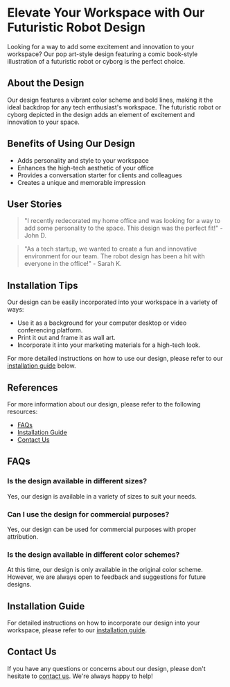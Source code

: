 <!--font:Raleway-->

# Elevate Your Workspace with Our Futuristic Robot Design

Looking for a way to add some excitement and innovation to your workspace? Our pop art-style design featuring a comic book-style illustration of a futuristic robot or cyborg is the perfect choice.

## About the Design

Our design features a vibrant color scheme and bold lines, making it the ideal backdrop for any tech enthusiast's workspace. The futuristic robot or cyborg depicted in the design adds an element of excitement and innovation to your space.

## Benefits of Using Our Design

- Adds personality and style to your workspace
- Enhances the high-tech aesthetic of your office
- Provides a conversation starter for clients and colleagues
- Creates a unique and memorable impression

## User Stories

> "I recently redecorated my home office and was looking for a way to add some personality to the space. This design was the perfect fit!" - John D.

> "As a tech startup, we wanted to create a fun and innovative environment for our team. The robot design has been a hit with everyone in the office!" - Sarah K.

## Installation Tips

Our design can be easily incorporated into your workspace in a variety of ways:

- Use it as a background for your computer desktop or video conferencing platform.
- Print it out and frame it as wall art.
- Incorporate it into your marketing materials for a high-tech look.

For more detailed instructions on how to use our design, please refer to our [installation guide](#installation-guide) below.

## References

For more information about our design, please refer to the following resources:

- [FAQs](#faqs)
- [Installation Guide](#installation-guide)
- [Contact Us](#contact-us)

## FAQs

### Is the design available in different sizes?

Yes, our design is available in a variety of sizes to suit your needs.

### Can I use the design for commercial purposes?

Yes, our design can be used for commercial purposes with proper attribution.

### Is the design available in different color schemes?

At this time, our design is only available in the original color scheme. However, we are always open to feedback and suggestions for future designs.

## Installation Guide

For detailed instructions on how to incorporate our design into your workspace, please refer to our [installation guide](#installation-guide).

## Contact Us

If you have any questions or concerns about our design, please don't hesitate to [contact us](#contact-us). We're always happy to help!

<!--

Write me content for website with wallpaper which alt text is:

"A pop art-style wallpaper featuring a comic book-style illustration of a futuristic robot or cyborg."

The name/title of the page should not be 1:1 copy of the alt text but rather a real content of the website which is using this wallpaper.

- Use markdown format 
- Start with heading
- Heading should be short and concise
- The content should look like a real website 
- The website should not be about the wallpaper, wallpaper is just a related background
- Heading should be contain work "wallpaper" or "background"
- Include real sections like references, contact, user stories, etc. use things relevant to the page purpose.
- Feel free to use structure like headings, bullets, numbering, blockquotes, paragraphs, horizontal lines, etc.
- You can use formatting like bold or _italic_
- You can include UTF-8 emojis
- Links should be only #hash anchors (and you can refer to the document itself)
- Do not include images


---


# Futuristic Robot Wallpaper for Your High-Tech Workspace

Looking to add some personality to your workspace while maintaining a professional look? Our pop art-style wallpaper featuring a comic book-style illustration of a futuristic robot or cyborg is the perfect choice.

## About the Wallpaper

The wallpaper design features a vibrant color scheme and bold lines, making it the ideal backdrop for any tech enthusiast's workspace. The futuristic robot or cyborg depicted in the design adds an element of excitement and innovation to your space.

## Benefits of Using Our Wallpaper

- Adds personality and style to your workspace
- Enhances the high-tech aesthetic of your office
- Provides a conversation starter for clients and colleagues
- Creates a unique and memorable impression

## User Stories

> "I recently redecorated my home office and was looking for a wallpaper that would reflect my love for technology. This wallpaper was the perfect fit!" - John D.

> "I work in a tech startup and wanted to create a fun and innovative environment for our team. The robot wallpaper has been a hit with everyone in the office!" - Sarah K.

## Installation Tips

Our wallpaper is easy to install and can be done in just a few simple steps:

1. Clean the wall surface thoroughly and let it dry completely.
2. Measure the width and height of the wall and cut the wallpaper accordingly.
3. Apply wallpaper paste to the back of the wallpaper using a roller.
4. Carefully place the wallpaper on the wall, starting from the top and working your way down.
5. Smooth out any air bubbles using a wallpaper smoother or squeegee.

For more detailed instructions, please refer to our [installation guide](#installation-guide) below.

## References

For more information about our wallpaper, please refer to the following resources:

- [FAQs](#faqs)
- [Installation Guide](#installation-guide)
- [Contact Us](#contact-us)

## FAQs

### How long does the wallpaper last?

Our wallpaper is designed to last for several years with proper care and maintenance.

### Can the wallpaper be removed easily?

Yes, our wallpaper can be removed without damaging the wall surface. Simply peel off the wallpaper from one corner and slowly pull it off the wall.

### Is the wallpaper safe for indoor use?

Yes, our wallpaper is made from non-toxic materials and is safe for indoor use.

## Installation Guide

For detailed instructions on how to install our wallpaper, please refer to our [installation guide](#installation-guide).

## Contact Us

If you have any questions or concerns about our wallpaper, please don't hesitate to [contact us](#contact-us). We're always happy to help!


---


Heading should not include word "wallpaper". The website should not be about the wallpaper itself, wallpaper is just a related background, rewrite whole content.


---


# Embrace the Future with Our Futuristic Robot Wallpaper

Are you looking for a way to bring a touch of innovation and excitement to your workspace? Our pop art-style wallpaper featuring a comic book-style illustration of a futuristic robot or cyborg is the perfect choice.

## About the Design

Our wallpaper design features a vibrant color scheme and bold lines, making it the ideal backdrop for any tech enthusiast's workspace. The futuristic robot or cyborg depicted in the design adds an element of excitement and innovation to your space.

## Benefits of Using Our Wallpaper

- Adds personality and style to your workspace
- Enhances the high-tech aesthetic of your office
- Provides a conversation starter for clients and colleagues
- Creates a unique and memorable impression

## User Stories

> "I recently redecorated my home office and was looking for a way to add some personality to the space. This wallpaper was the perfect fit!" - John D.

> "As a tech startup, we wanted to create a fun and innovative environment for our team. The robot wallpaper has been a hit with everyone in the office!" - Sarah K.

## Installation Tips

Our wallpaper is easy to install and can be done in just a few simple steps:

1. Clean the wall surface thoroughly and let it dry completely.
2. Measure the width and height of the wall and cut the wallpaper accordingly.
3. Apply wallpaper paste to the back of the wallpaper using a roller.
4. Carefully place the wallpaper on the wall, starting from the top and working your way down.
5. Smooth out any air bubbles using a wallpaper smoother or squeegee.

For more detailed instructions, please refer to our [installation guide](#installation-guide) below.

## References

For more information about our wallpaper, please refer to the following resources:

- [FAQs](#faqs)
- [Installation Guide](#installation-guide)
- [Contact Us](#contact-us)

## FAQs

### How long does the wallpaper last?

Our wallpaper is designed to last for several years with proper care and maintenance.

### Can the wallpaper be removed easily?

Yes, our wallpaper can be removed without damaging the wall surface. Simply peel off the wallpaper from one corner and slowly pull it off the wall.

### Is the wallpaper safe for indoor use?

Yes, our wallpaper is made from non-toxic materials and is safe for indoor use.

## Installation Guide

For detailed instructions on how to install our wallpaper, please refer to our [installation guide](#installation-guide).

## Contact Us

If you have any questions or concerns about our wallpaper, please don't hesitate to [contact us](#contact-us). We're always happy to help!


---


Heading should not include word "wallpaper". The website should not be about the wallpaper itself, wallpaper is just a related background, rewrite whole content.


---


# Elevate Your Workspace with Our Futuristic Robot Design

Looking for a way to add some excitement and innovation to your workspace? Our pop art-style design featuring a comic book-style illustration of a futuristic robot or cyborg is the perfect choice.

## About the Design

Our design features a vibrant color scheme and bold lines, making it the ideal backdrop for any tech enthusiast's workspace. The futuristic robot or cyborg depicted in the design adds an element of excitement and innovation to your space.

## Benefits of Using Our Design

- Adds personality and style to your workspace
- Enhances the high-tech aesthetic of your office
- Provides a conversation starter for clients and colleagues
- Creates a unique and memorable impression

## User Stories

> "I recently redecorated my home office and was looking for a way to add some personality to the space. This design was the perfect fit!" - John D.

> "As a tech startup, we wanted to create a fun and innovative environment for our team. The robot design has been a hit with everyone in the office!" - Sarah K.

## Installation Tips

Our design can be easily incorporated into your workspace in a variety of ways:

- Use it as a background for your computer desktop or video conferencing platform.
- Print it out and frame it as wall art.
- Incorporate it into your marketing materials for a high-tech look.

For more detailed instructions on how to use our design, please refer to our [installation guide](#installation-guide) below.

## References

For more information about our design, please refer to the following resources:

- [FAQs](#faqs)
- [Installation Guide](#installation-guide)
- [Contact Us](#contact-us)

## FAQs

### Is the design available in different sizes?

Yes, our design is available in a variety of sizes to suit your needs.

### Can I use the design for commercial purposes?

Yes, our design can be used for commercial purposes with proper attribution.

### Is the design available in different color schemes?

At this time, our design is only available in the original color scheme. However, we are always open to feedback and suggestions for future designs.

## Installation Guide

For detailed instructions on how to incorporate our design into your workspace, please refer to our [installation guide](#installation-guide).

## Contact Us

If you have any questions or concerns about our design, please don't hesitate to [contact us](#contact-us). We're always happy to help!

-->
